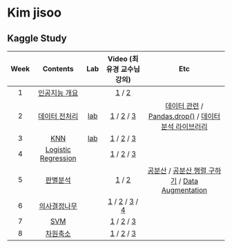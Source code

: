 # Kim jisoo
## Kaggle Study
| Week | Contents |Lab| Video (최유경 교수님 강의) |Etc|
|:---:|:---:|:---:|:---:|:---:|
| 1 | [인공지능 개요](https://github.com/Sejong-Kaggle-Study-3rd/Kim_Jisoo/blob/main/%EC%9D%B8%EA%B3%B5%EC%A7%80%EB%8A%A5%20%EA%B0%9C%EC%9A%94.md) || [1](https://youtu.be/ny48cBIKtiY) / [2](https://youtu.be/icj8LE6kcRk) ||
| 2 | [데이터 전처리](https://github.com/Sejong-Kaggle-Study-3rd/Kim_Jisoo/blob/main/%EB%8D%B0%EC%9D%B4%ED%84%B0%20%EC%A0%84%EC%B2%98%EB%A6%AC.md) |[lab](https://github.com/Sejong-Kaggle-Study-3rd/Kim_Jisoo/blob/main/kaggle-2%EC%A3%BC%EC%B0%A8%EC%8B%A4%EC%8A%B5.ipynb)|[1](https://youtu.be/gVdkxfYQtG0) / [2](https://youtu.be/yqm4AL9y2RU) / [3](https://youtu.be/dSD5xTuXwa8) |[데이터 관련](https://wikidocs.net/16582) / [Pandas.drop()](https://pandas.pydata.org/pandas-docs/stable/reference/api/pandas.DataFrame.drop.html) / [데이터 분석 라이브러리](https://software-creator.tistory.com/22)|
|3|[KNN](https://github.com/Sejong-Kaggle-Study-3rd/Kim_Jisoo/blob/cfb26f35fed04392864f62eeb6a0ca964c87ed4f/KNN.md)|[lab]()|[1](https://youtu.be/siYSp7pnHDA) / [2](https://youtu.be/OgLTmLUnZbw) / [3](https://youtu.be/UAa5oQgSQbg) ||
|4|[Logistic Regression](https://github.com/Sejong-Kaggle-Study-3rd/Kim_Jisoo/blob/e97883bfcd5c998444181c2a3822e2c8249f5d32/Logistic%20Regression.md)||[1](https://youtu.be/uT3hiE7xUtE) / [2](https://youtu.be/d-vouzSM5xw) / [3](https://youtu.be/F5Zuy2oEZKo)|| 
|5|[판별분석](contents/판별분석.pdf)||[1](https://youtu.be/YUQF5veIvxE) / [2](https://www.youtube.com/watch?v=K1Iw_ED2inY)|[공분산](https://www.youtube.com/watch?v=YEdscCNsinU) / [공분산 행렬 구하기](https://youtu.be/152tSYtiQbw) / [Data Augmentation]()|
|6|[의사결정나무](contents/의사결정나무.pdf)||[1](https://youtu.be/CC96qKl6etU) / [2](https://youtu.be/19eT1vJFymU) / [3](https://youtu.be/1uGYKJVUdtY) / [4](https://youtu.be/dVAYrDd6P6A)||  
|7|[SVM](contents/10주차_SVM(기계학습)_이론-1.pdf)||[1](https://youtu.be/7kvkkjkloKQ) / [2](https://youtu.be/p7F5b1oJmWM) / [3](https://youtu.be/vkWX4SSDI94)||
|8|[차원축소]()||[1](https://youtu.be/M_0Lcw2yAM0) / [2](https://youtu.be/CnQJ6x5sSrk) / [3](https://youtu.be/vkWX4SSDI94)||
